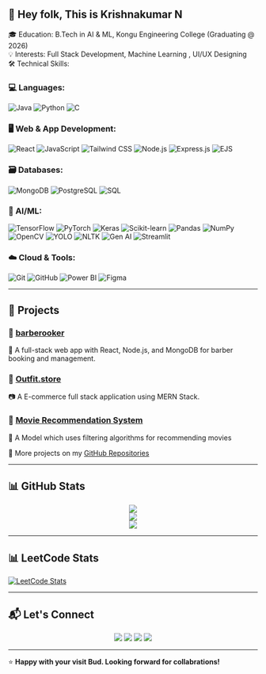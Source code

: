 ## 👋 Hey folk, This is Krishnakumar N

🎓 Education: B.Tech in AI & ML, Kongu Engineering College (Graduating @ 2026)                                                               
💡 Interests: Full Stack Development, Machine Learning , UI/UX Designing                                                                
🛠 Technical Skills:
### 💻 Languages:
![Java](https://img.shields.io/badge/Java-%23ED8B00.svg?style=for-the-badge&logo=openjdk&logoColor=white)
![Python](https://img.shields.io/badge/Python-3776AB?style=for-the-badge&logo=python&logoColor=white)
![C](https://img.shields.io/badge/C-00599C?style=for-the-badge&logo=c&logoColor=white)

### 🖥️ Web & App Development:
![React](https://img.shields.io/badge/React-20232A?style=for-the-badge&logo=react&logoColor=61DAFB)
![JavaScript](https://img.shields.io/badge/JavaScript-F7DF1E?style=for-the-badge&logo=javascript&logoColor=black)
![Tailwind CSS](https://img.shields.io/badge/Tailwind_CSS-06B6D4?style=for-the-badge&logo=tailwind-css&logoColor=white)
![Node.js](https://img.shields.io/badge/Node.js-339933?style=for-the-badge&logo=node.js&logoColor=white)
![Express.js](https://img.shields.io/badge/Express.js-000000?style=for-the-badge&logo=express&logoColor=white)
![EJS](https://img.shields.io/badge/EJS-000000?style=for-the-badge&logo=ejs&logoColor=white)

### 🗃️ Databases:
![MongoDB](https://img.shields.io/badge/MongoDB-4EA94B?style=for-the-badge&logo=mongodb&logoColor=white)
![PostgreSQL](https://img.shields.io/badge/PostgreSQL-4169E1?style=for-the-badge&logo=postgresql&logoColor=white)
![SQL](https://img.shields.io/badge/SQL-4479A1?style=for-the-badge&logo=postgresql&logoColor=white)

### 🤖 AI/ML:
![TensorFlow](https://img.shields.io/badge/TensorFlow-FF6F00?style=for-the-badge&logo=tensorflow&logoColor=white)
![PyTorch](https://img.shields.io/badge/PyTorch-EE4C2C?style=for-the-badge&logo=pytorch&logoColor=white)
![Keras](https://img.shields.io/badge/Keras-D00000?style=for-the-badge&logo=keras&logoColor=white)
![Scikit-learn](https://img.shields.io/badge/Scikit_learn-F7931E?style=for-the-badge&logo=scikit-learn&logoColor=white)
![Pandas](https://img.shields.io/badge/Pandas-150458?style=for-the-badge&logo=pandas&logoColor=white)
![NumPy](https://img.shields.io/badge/NumPy-013243?style=for-the-badge&logo=numpy&logoColor=white)
![OpenCV](https://img.shields.io/badge/OpenCV-5C3EE8?style=for-the-badge&logo=opencv&logoColor=white)
![YOLO](https://img.shields.io/badge/YOLO-00FFFF?style=for-the-badge&logo=yolo&logoColor=white)
![NLTK](https://img.shields.io/badge/NLTK-000000?style=for-the-badge&logo=nltk&logoColor=white)
![Gen AI](https://img.shields.io/badge/Gen_AI-000000?style=for-the-badge&logo=genai&logoColor=white)
![Streamlit](https://img.shields.io/badge/Streamlit-FF4B4B?style=for-the-badge&logo=streamlit&logoColor=white)

### ☁️ Cloud & Tools:
![Git](https://img.shields.io/badge/Git-F05032?style=for-the-badge&logo=git&logoColor=white)
![GitHub](https://img.shields.io/badge/GitHub-181717?style=for-the-badge&logo=github&logoColor=white)
![Power BI](https://img.shields.io/badge/Power_BI-F2C811?style=for-the-badge&logo=powerbi&logoColor=black)
![Figma](https://camo.githubusercontent.com/30d1fc9dec67d165016698dc28b70c1e5e419baf67f6f0bdb5021091e5f889ca/687474703a2f2f73766e2e64656c70682d696e2e6e65742f6572672f746167732f313231342f7777772f6573642f7468652d67617264656e2d646f672d74726965642d6e6f742d746f2d6261726b2e706e67)

---

## 📌 Projects

### 🔹 [barberooker](https://github.com/KRISHNAKUMAR-N-04/Barberooker)  
📅 A full-stack web app with React, Node.js, and MongoDB for barber booking and management.

### 🔹 [Outfit.store](https://github.com/KRISHNAKUMAR-N-04/Outfit.store)  
📷 A E-commerce full stack application using MERN Stack.  

### 🔹 [Movie Recommendation System](https://github.com/KRISHNAKUMAR-N-04/Movie-Recommendation)  
🛒 A Model which uses filtering algorithms for recommending movies  

🔗 More projects on my [GitHub Repositories](https://github.com/KRISHNAKUMAR-N-04)
 
---

## 📊 GitHub Stats

<div align="center">

![](https://github-readme-stats.vercel.app/api?username=KRISHNAKUMAR-N-04&theme=catppuccin_mocha&hide_border=false&include_all_commits=true&count_private=true)<br/>
![](https://github-readme-streak-stats.herokuapp.com/?user=KRISHNAKUMAR-N-04&theme=catppuccin_mocha&hide_border=false)<br/>
![](https://github-readme-stats.vercel.app/api/top-langs/?username=KRISHNAKUMAR-N-04&theme=catppuccin_mocha&hide_border=false&include_all_commits=true&count_private=true&layout=compact)

</div>


---
## 📊 LeetCode Stats  
[![LeetCode Stats](https://leetcard.jacoblin.cool/N_KRISHNAKUMAR?theme=dark&font=Montserrat&ext)](https://leetcode.com/u/N_KRISHNAKUMAR/)

---
## 📬 Let's Connect

<p align="center">
  <a href="https://www.linkedin.com/in/krishnakumar-nagarajan/"><img src="https://img.shields.io/badge/LinkedIn-0A66C2?style=for-the-badge&logo=linkedin&logoColor=white"/></a>
  <a href="https://leetcode.com/u/N_KRISHNAKUMAR/"><img src="https://img.shields.io/badge/LeetCode-FFA116?style=for-the-badge&logo=leetcode&logoColor=white"/></a>
  <a href="https://www.kaggle.com/krishnakumarn04"><img src="https://img.shields.io/badge/Kaggle-20BEFF?style=for-the-badge&logo=kaggle&logoColor=white"/></a>
  <a href="mailto:krishnakumarnagarajan04@gmail.com"><img src="https://img.shields.io/badge/Gmail-D14836?style=for-the-badge&logo=gmail&logoColor=white"/></a>
</p>

---

⭐ **Happy with your visit Bud. Looking forward for collabrations!**
